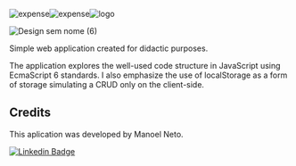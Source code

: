 ![expense](https://user-images.githubusercontent.com/64874593/114431144-8a709b00-9b95-11eb-8de5-46dafd7006a0.png)![expense](https://user-images.githubusercontent.com/64874593/114431249-aaa05a00-9b95-11eb-9c7c-adcb7a2ccf37.png)![logo](https://user-images.githubusercontent.com/64874593/114431367-ce63a000-9b95-11eb-9111-129f53d9352a.png)

![Design sem nome (6)](https://user-images.githubusercontent.com/64874593/114433173-e2100600-9b97-11eb-8687-1b8a3fe3891e.png)

Simple web application created for didactic purposes.

The application explores the well-used code structure in JavaScript using EcmaScript 6 standards. I also emphasize the use of localStorage as a form of storage simulating a CRUD only on the client-side.


## Credits

This aplication was developed by Manoel Neto.

[![Linkedin Badge](https://img.shields.io/badge/-LinkedIn-blue?style=flat-square&logo=Linkedin&logoColor=white&link=https://www.linkedin.com/in/manoel-adiodato-de-morais-neto/)](https://www.linkedin.com/in/manoel-adiodato-de-morais-neto/)
